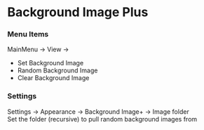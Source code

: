# Background Image Plus

### Menu Items

MainMenu -> View -> 
- Set Background Image
- Random Background Image
- Clear Background Image

### Settings

Settings -> Appearance -> Background Image+ -> Image folder  
Set the folder (recursive) to pull random background images from
